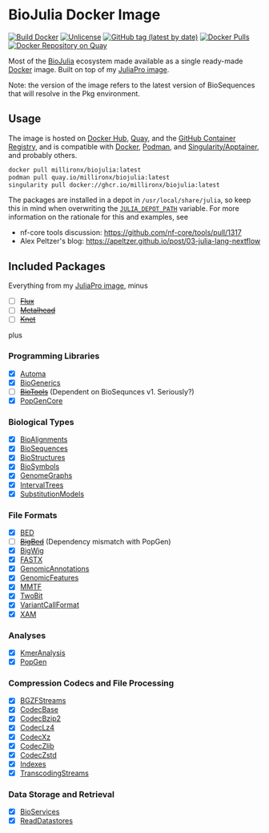 # BioJulia Docker Image

[![Build Docker](https://github.com/MillironX/docker-BioJulia/actions/workflows/build.yml/badge.svg)](https://github.com/MillironX/docker-BioJulia/actions/workflows/build.yml)
[![Unlicense](https://img.shields.io/github/license/MillironX/docker-BioJulia)](https://github.com/MillironX/docker-BioJulia/blob/master/LICENSE)
[![GitHub tag (latest by date)](https://img.shields.io/github/v/tag/MillironX/docker-BioJulia)](https://github.com/MillironX/docker-BioJulia/tags)
[![Docker Pulls](https://img.shields.io/docker/pulls/millironx/biojulia)](https://hub.docker.com/r/millironx/biojulia)
[![Docker Repository on Quay](https://quay.io/repository/millironx/biojulia/status "Docker Repository on Quay")](https://quay.io/repository/millironx/biojulia)

Most of the [BioJulia] ecosystem made available as a single ready-made [Docker]
image. Built on top of my [JuliaPro image].

Note: the version of the image refers to the latest version of BioSequences that
will resolve in the Pkg environment.

## Usage

The image is hosted on [Docker Hub], [Quay], and the [GitHub Container
Registry], and is compatible with [Docker], [Podman], and
[Singularity/Apptainer], and probably others.

```bash
docker pull millironx/biojulia:latest
podman pull quay.io/millironx/biojulia:latest
singularity pull docker://ghcr.io/millironx/biojulia:latest
```

The packages are installed in a depot in `/usr/local/share/julia`, so keep this
in mind when overwriting the [`JULIA_DEPOT_PATH`] variable. For more information
on the rationale for this and examples, see

- nf-core tools discussion: <https://github.com/nf-core/tools/pull/1317>
- Alex Peltzer's blog: <https://apeltzer.github.io/post/03-julia-lang-nextflow>

## Included Packages

Everything from my [JuliaPro image], minus

- [ ] ~~[Flux](https://github.com/FluxML/Flux.jl)~~
- [ ] ~~[Metalhead](https://github.com/FluxML/Metalhead.jl)~~
- [ ] ~~[Knet](https://github.com/denizyuret/Knet.jl)~~

plus

### Programming Libraries

- [x] [Automa](https://github.com/BioJulia/Automa.jl)
- [x] [BioGenerics](https://github.com/BioJulia/BioGenerics.jl)
- [ ] ~~[BioTools](https://github.com/BioJulia/BioTools.jl)~~ (Dependent on
  BioSequnces v1. Seriously?)
- [x] [PopGenCore](https://github.com/BioJulia/PopGenCore.jl)

### Biological Types

- [x] [BioAlignments](https://github.com/MillironX/BioAlignments.jl)
- [x] [BioSequences](https://github.com/BioJulia/BioSequences.jl)
- [x] [BioStructures](https://github.com/BioJulia/BioStructures.jl)
- [x] [BioSymbols](https://github.com/BioJulia/BioSymbols.jl)
- [x] [GenomeGraphs](https://github.com/BioJulia/GenomeGraphs.jl)
- [x] [IntervalTrees](https://github.com/BioJulia/IntervalTrees.jl)
- [x] [SubstitutionModels](https://github.com/BioJulia/SubstitutionModels.jl)

### File Formats

- [x] [BED](https://github.com/BioJulia/BED.jl)
- [ ] ~~[BigBed](https://github.com/BioJulia/BigBed.jl)~~ (Dependency mismatch
  with PopGen)
- [x] [BigWig](https://github.com/BioJulia/BigWig.jl)
- [x] [FASTX](https://github.com/BioJulia/FASTX.jl)
- [x] [GenomicAnnotations](https://github.com/BioJulia/GenomicAnnotations.jl)
- [x] [GenomicFeatures](https://github.com/BioJulia/GenomicFeatures.jl)
- [x] [MMTF](https://github.com/BioJulia/MMTF.jl)
- [x] [TwoBit](https://github.com/BioJulia/TwoBit.jl)
- [x] [VariantCallFormat](https://github.com/rasmushenningsson/VariantCallFormat.jl)
- [x] [XAM](https://github.com/MillironX/XAM.jl)

### Analyses

- [x] [KmerAnalysis](https://github.com/BioJulia/KmerAnalysis.jl)
- [x] [PopGen](https://github.com/BioJulia/PopGen.jl.git)

### Compression Codecs and File Processing

- [x] [BGZFStreams](https://github.com/BioJulia/BGZFStreams.jl)
- [x] [CodecBase](https://github.com/bicycle1885/CodecBase.jl)
- [x] [CodecBzip2](https://github.com/bicycle1885/CodecBzip2.jl)
- [x] [CodecLz4](https://github.com/invenia/CodecLz4.jl)
- [x] [CodecXz](https://github.com/bicycle1885/CodecXz.jl)
- [x] [CodecZlib](https://github.com/bicycle1885/CodecZlib.jl)
- [x] [CodecZstd](https://github.com/bicycle1885/CodecZstd.jl)
- [x] [Indexes](https://github.com/BioJulia/Indexes.jl)
- [x] [TranscodingStreams](https://github.com/JuliaIO/TranscodingStreams.jl)

### Data Storage and Retrieval

- [x] [BioServices](https://github.com/BioJulia/BioServices.jl)
- [x] [ReadDatastores](https://github.com/BioJulia/ReadDatastores.jl)

[`JULIA_DEPOT_PATH`]: https://docs.julialang.org/en/v1/manual/environment-variables/#JULIA_DEPOT_PATH
[biojulia]: https://biojulia.net
[docker hub]: https://hub.docker.com
[docker]: https://www.docker.com
[github container registry]: https://ghcr.io
[juliapro image]: https://github.com/MillironX/docker-JuliaPro
[podman]: https://podman.io
[quay]: https://quay.io
[singularity/apptainer]: https://apptainer.org
